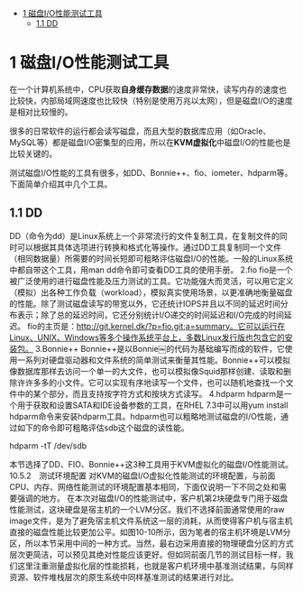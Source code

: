 
<!-- @import "[TOC]" {cmd="toc" depthFrom=1 depthTo=6 orderedList=false} -->

<!-- code_chunk_output -->

* [1 磁盘I/O性能测试工具](#1-磁盘io性能测试工具)
	* [1.1 DD](#11-dd)

<!-- /code_chunk_output -->

# 1 磁盘I/O性能测试工具

在一个计算机系统中，CPU获取**自身缓存数据**的速度非常快，读写内存的速度也比较快，内部局域网速度也比较快（特别是使用万兆以太网），但是磁盘I/O的速度是相对比较慢的。

很多的日常软件的运行都会读写磁盘，而且大型的数据库应用（如Oracle、MySQL等）都是磁盘I/O密集型的应用，所以在**KVM虚拟化**中磁盘I/O的性能也是比较关键的。

测试磁盘I/O性能的工具有很多，如DD、Bonnie\+\+、fio、iometer、hdparm等。下面简单介绍其中几个工具。

## 1.1 DD
DD（命令为dd）是Linux系统上一个非常流行的文件复制工具，在复制文件的同时可以根据其具体选项进行转换和格式化等操作。通过DD工具复制同一个文件（相同数据量）所需要的时间长短即可粗略评估磁盘I/O的性能。一般的Linux系统中都自带这个工具，用man dd命令即可查看DD工具的使用手册。
2.fio
fio是一个被广泛使用的进行磁盘性能及压力测试的工具。它功能强大而灵活，可以用它定义（模拟）出各种工作负载（workload），模拟真实使用场景，以更准确地衡量磁盘的性能。除了测试磁盘读写的带宽以外，它还统计IOPS并且以不同的延迟时间分布表示；除了总的延迟时间，它还分别统计I/O递交的时间延迟和I/O完成的时间延迟。
fio的主页是：http://git.kernel.dk/?p=fio.git;a=summary。它可以运行在Linux、UNIX、Windows等多个操作系统平台上，多数Linux发行版也包含它的安装包。
3.Bonnie++
Bonnie++是以Bonnie￼的代码为基础编写而成的软件，它使用一系列对硬盘驱动器和文件系统的简单测试来衡量其性能。Bonnie++可以模拟像数据库那样去访问一个单一的大文件，也可以模拟像Squid那样创建、读取和删除许许多多的小文件。它可以实现有序地读写一个文件，也可以随机地查找一个文件中的某个部分，而且支持按字符方式和按块方式读写。
4.hdparm
hdparm是一个用于获取和设置SATA和IDE设备参数的工具，在RHEL 7.3中可以用yum install hdparm命令来安装hdparm工具。hdparm也可以粗略地测试磁盘的I/O性能，通过如下的命令即可粗略评估sdb这个磁盘的读性能。

hdparm -tT /dev/sdb

本节选择了DD、FIO、Bonnie++这3种工具用于KVM虚拟化的磁盘I/O性能测试。
10.5.2　测试环境配置
对KVM的磁盘I/O虚拟化性能测试的环境配置，与前面CPU、内存、网络性能测试的环境配置基本相同，下面仅说明一下不同之处和需要强调的地方。
在本次对磁盘I/O的性能测试中，客户机第2块硬盘专门用于磁盘性能测试，这块硬盘是宿主机的一个LVM分区。我们不选择前面通常使用的raw image文件，是为了避免宿主机文件系统这一层的消耗，从而使得客户机与宿主机直接的磁盘性能比较更加公平。如图10-10所示，因为笔者的宿主机环境是LVM分区，所以本节采用中间的一种方式。当然，最右边采用直接的物理硬盘分区的方式层次更简洁，可以预见其绝对性能应该更好。但如同前面几节的测试目标一样，我们这里注重测量虚拟化层的性能损耗，也就是客户机环境中基准测试结果，与同样资源、软件堆栈层次的原生系统中同样基准测试的结果进行对比。